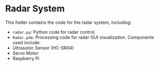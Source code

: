 # Radar System
This folder contains the code for the radar system, including:
- `radar.py`: Python code for radar control.
- `Radar.pde`: Processing code for radar GUI visualization.
Components used include:
- Ultrasonic Sensor (HC-SR04)
- Servo Motor
- Raspberry Pi

